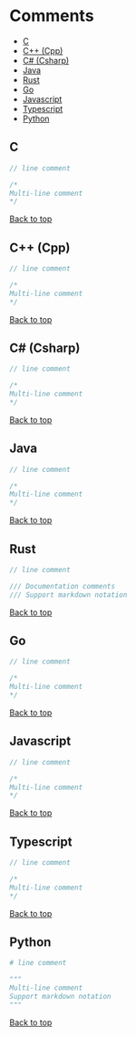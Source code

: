 # Comments

- [C](#c)
- [C++ (Cpp)](#c-cpp)
- [C# (Csharp)](#c-csharp)
- [Java](#java)
- [Rust](#rust)
- [Go](#go)
- [Javascript](#javascript)
- [Typescript](#typescript)
- [Python](#python)

## C

```C
// line comment

/*
Multi-line comment
*/
```

[Back to top](#top)

## C++ (Cpp)

```Cpp
// line comment

/*
Multi-line comment
*/
```

[Back to top](#top)

## C# (Csharp)

```Cs
// line comment

/*
Multi-line comment
*/
```

[Back to top](#top)

## Java

```Java
// line comment

/*
Multi-line comment
*/
```

[Back to top](#top)

## Rust

```Rust
// line comment

/// Documentation comments
/// Support markdown notation
```

[Back to top](#top)

## Go

```Go
// line comment

/*
Multi-line comment
*/
```

[Back to top](#top)

## Javascript

```Javascript
// line comment

/*
Multi-line comment
*/
```

[Back to top](#top)

## Typescript

```Typescript
// line comment

/*
Multi-line comment
*/
```

[Back to top](#top)

## Python

```Python
# line comment

"""
Multi-line comment
Support markdown notation
"""
```

[Back to top](#top)
